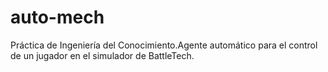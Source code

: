 auto-mech
=========

Práctica de Ingeniería del Conocimiento.Agente automático para el control de un jugador en el simulador de BattleTech.